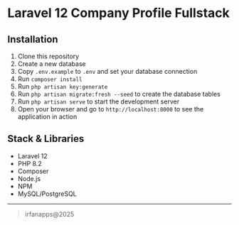 # Laravel 12 Company Profile Fullstack

## Installation
1. Clone this repository
2. Create a new database
3. Copy `.env.example` to `.env` and set your database connection
4. Run `composer install`
5. Run `php artisan key:generate`
6. Run `php artisan migrate:fresh --seed` to create the database tables
7. Run `php artisan serve` to start the development server
8. Open your browser and go to `http://localhost:8000` to see the application in action

## Stack & Libraries
- Laravel 12
- PHP 8.2
- Composer
- Node.js
- NPM
- MySQL/PostgreSQL

___
> irfanapps@2025
